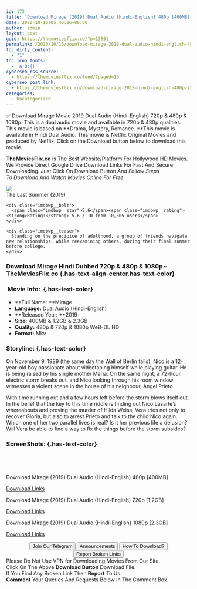 ```yaml
---
id: 173
title: 'Download Mirage (2019) Dual Audio {Hindi-English} 480p [400MB] || 720p [1.2GB] || 1080p [2.3GB]'
date: 2020-10-16T05:40:06+00:00
author: admin
layout: post
guid: https://themoviesflix.co/?p=13651
permalink: /2020/10/16/download-mirage-2019-dual-audio-hindi-english-480p-400mb-720p-1-2gb-1080p-2-3gb/
tdc_dirty_content:
  - "1"
tdc_icon_fonts:
  - 'a:0:{}'
cyberseo_rss_source:
  - https://themoviesflix.co/feed/?paged=15
cyberseo_post_link:
  - https://themoviesflix.co/download-mirage-2018-hindi-english-480p-720p-1080p/
categories:
  - Uncategorized
---
```

✅ Download Mirage&nbsp;Movie&nbsp;2019 Dual Audio (Hindi-English)&nbsp;720p&nbsp;&&nbsp;480p&nbsp;& 1080p. This is&nbsp;a&nbsp;dual audio&nbsp;movie and available in&nbsp;720p&nbsp;&&nbsp;480p&nbsp;qualities. This movie is based on&nbsp;**Drama, Mystery, Romance.&nbsp;**This movie is available in Hindi Dual Audio. This movie is Netflix Original Movies and produced by Netflix. Click on the Download button below to download this movie.

**TheMoviesFlix.co**&nbsp;is The Best Website/Platform For Hollywood HD Movies. We Provide Direct Google Drive Download Links For Fast And Secure Downloading. Just Click On Download Button&nbsp;_And Follow Steps To&nbsp;Download And Watch Movies Online For Free_.

<div class="imdbwp imdbwp--movie dark">
  <div class="imdbwp__thumb">
    <a class="imdbwp__link" target="_blank" title="The Last Summer" href="https://www.imdb.com/title/tt7957694/" rel="nofollow noopener noreferrer"><img class="imdbwp__img" src="https://m.media-amazon.com/images/M/MV5BMTg3NTQ5Mjc1N15BMl5BanBnXkFtZTgwNzg0MjU4NzM@._V1_SX300.jpg" /></a>
  </div>
  
  <div class="imdbwp__content">
    <div class="imdbwp__header">
      <span class="imdbwp__title">The Last Summer</span> (2019)
    </div>
    
    <div class="imdbwp__belt">
      <span class="imdbwp__star">5.6</span><span class="imdbwp__rating"><strong>Rating:</strong> 5.6 / 10 from 10,505 users</span>
    </div>
    
    <div class="imdbwp__teaser">
      Standing on the precipice of adulthood, a group of friends navigate new relationships, while reexamining others, during their final summer before college.
    </div>
  </div>
</div>

### Download Mirage Hindi&nbsp;Dubbed 720p & 480p & 1080p~ **TheMoviesFlix.co** {.has-text-align-center.has-text-color}

### &nbsp;Movie Info:&nbsp; {.has-text-color}

  * **Full Name:&nbsp;**Mirage
  * **Language:**&nbsp;Dual Audio (Hindi-English)
  * **Released Year:&nbsp;**2019
  * **Size:**&nbsp;400MB & 1.2GB & 2.3GB
  * **Quality:**&nbsp;480p & 720p & 1080p WeB-DL HD
  * **Format:**&nbsp;Mkv

### Storyline: {.has-text-color}

On November 9, 1989 (the same day the Wall of Berlin falls), Nico is a 12-year-old boy passionate about videotaping himself while playing guitar. He is being raised by his single mother María. On the same night, a 72-hour electric storm breaks out, and Nico looking through his room window witnesses a violent scene in the house of his neighbour, Ángel Prieto.

With time running out and a few hours left before the storm blows itself out. In the belief that the key to this time riddle is finding out Nico Lasarte’s whereabouts and proving the murder of Hilda Weiss, Vera tries not only to recover Gloria, but also to arrest Prieto and talk to the child Nico again. Which one of her two parallel lives is real? Is it her previous life a delusion? Will Vera be able to find a way to fix the things before the storm subsides?

### ScreenShots: {.has-text-color}

<div class="wp-block-image">
  <figure class="aligncenter"><img src="https://i.imgur.com/hSM56bG.jpg" alt /></figure>
</div>

<div class="wp-block-image">
  <figure class="aligncenter"><img src="https://i.imgur.com/X0g3730.jpg" alt /></figure>
</div>

<div class="wp-block-image">
  <figure class="aligncenter"><img src="https://i.imgur.com/gHgx8TF.jpg" alt /></figure>
</div>

<div class="wp-block-image">
  <figure class="aligncenter"><img src="https://i.imgur.com/du8v5eh.jpg" alt /></figure>
</div>

<p class="has-text-align-center has-text-color has-medium-font-size">
  Download Mirage (2019) Dual Audio (Hindi-English) 480p [400MB]
</p>

<span class="mb-center maxbutton-3-center"><span class="maxbutton-3-container mb-container"><a class="maxbutton-3 maxbutton maxbutton-post-button" target="_blank" rel="nofollow noopener noreferrer" href="https://coinquint.com/a13510/"><span class="mb-text">Download Links</span></a></span></span>

<p class="has-text-align-center has-text-color has-medium-font-size">
  Download Mirage (2019) Dual Audio (Hindi-English) 720p [1.2GB]
</p>

<span class="mb-center maxbutton-3-center"><span class="maxbutton-3-container mb-container"><a class="maxbutton-3 maxbutton maxbutton-post-button" target="_blank" rel="nofollow noopener noreferrer" href="https://coinquint.com/a13512/"><span class="mb-text">Download Links</span></a></span></span>

<p class="has-text-align-center has-text-color has-medium-font-size">
  Download Mirage (2019) Dual Audio {Hindi-English} 1080p [2.3GB]
</p>

<span class="mb-center maxbutton-3-center"><span class="maxbutton-3-container mb-container"><a class="maxbutton-3 maxbutton maxbutton-post-button" target="_blank" rel="nofollow noopener noreferrer" href="https://coinquint.com/a13515/"><span class="mb-text">Download Links</span></a></span></span>

<center>
</center>

<center>
  <a href="https://t.me/themoviesflixcom" target="_blank" data-wpel-link="external" rel="nofollow external noopener noreferrer"><button class="button button5">Join Our Telegram</button></a> <a href="https://themoviesflix.co/download-mirage-2018-hindi-english-480p-720p-1080p/#" target="_blank" data-wpel-link="external" rel="nofollow external noopener noreferrer"><button class="button button5">Announcements</button></a> <a href="https://themoviesflix.com/how-to-download/" target="_blank" data-wpel-link="external" rel="nofollow external noopener noreferrer"><button class="button button5">How To Download?</button></a> <a href="https://themoviesflix.co/download-mirage-2018-hindi-english-480p-720p-1080p/#" target="_blank" data-wpel-link="external" rel="nofollow external noopener noreferrer"><button class="button button5">Report Broken Links</button></a>
</center>

<div class="alert alert-danger">
  Please Do Not Use VPN for Downloading Movies From Our Site.
</div>

<div class="alert alert-success">
  Click On The Above <strong>Download Button</strong> Download File.
</div>

<div class="alert alert-warning">
  If You Find Any Broken Link Then <strong>Report</strong> To Us.
</div>

<div class="alert alert-info">
  <strong>Comment</strong> Your Queries And Requests Below In The Comment Box.
</div>